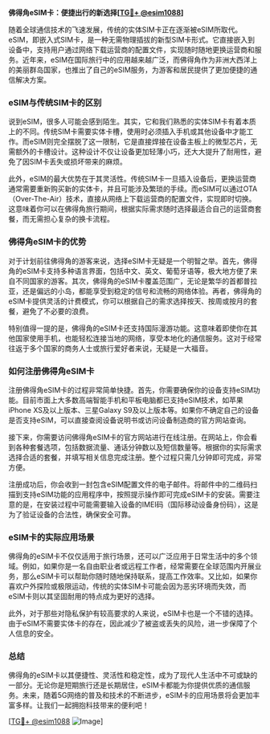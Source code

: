 **佛得角eSIM卡：便捷出行的新选择[[TG💪+ @esim1088](https://t.me/s/esim1088)]**

随着全球通信技术的飞速发展，传统的实体SIM卡正在逐渐被eSIM所取代。eSIM，即嵌入式SIM卡，是一种无需物理插拔的新型SIM卡形式。它直接嵌入到设备中，支持用户通过网络下载运营商的配置文件，实现随时随地更换运营商和服务。近年来，eSIM在国际旅行中的应用越来越广泛，而佛得角作为非洲大西洋上的美丽群岛国家，也推出了自己的eSIM服务，为游客和居民提供了更加便捷的通信解决方案。

### eSIM与传统SIM卡的区别

说到eSIM，很多人可能会感到陌生。其实，它和我们熟悉的实体SIM卡有着本质上的不同。传统SIM卡需要实体卡槽，使用时必须插入手机或其他设备中才能工作。而eSIM则完全摆脱了这一限制，它是直接焊接在设备主板上的微型芯片，无需额外的卡槽设计。这种设计不仅让设备更加轻薄小巧，还大大提升了耐用性，避免了因SIM卡丢失或损坏带来的麻烦。

此外，eSIM的最大优势在于其灵活性。传统SIM卡一旦插入设备后，更换运营商通常需要重新购买新的实体卡，并且可能涉及繁琐的手续。而eSIM可以通过OTA（Over-The-Air）技术，直接从网络上下载运营商的配置文件，实现即时切换。这意味着你可以在佛得角旅行期间，根据实际需求随时选择最适合自己的运营商套餐，而无需担心复杂的换卡流程。

### 佛得角eSIM卡的优势

对于计划前往佛得角的游客来说，选择eSIM卡无疑是一个明智之举。首先，佛得角的eSIM卡支持多种语言界面，包括中文、英文、葡萄牙语等，极大地方便了来自不同国家的游客。其次，佛得角的eSIM卡覆盖范围广，无论是繁华的首都普拉亚，还是偏远的小岛，都能享受到稳定的信号和流畅的网络体验。再者，佛得角的eSIM卡提供灵活的计费模式，你可以根据自己的需求选择按天、按周或按月的套餐，避免了不必要的浪费。

特别值得一提的是，佛得角的eSIM卡还支持国际漫游功能。这意味着即使你在其他国家使用手机，也能轻松连接当地的网络，享受本地化的通信服务。这对于经常往返于多个国家的商务人士或旅行爱好者来说，无疑是一大福音。

### 如何注册佛得角eSIM卡

注册佛得角eSIM卡的过程非常简单快捷。首先，你需要确保你的设备支持eSIM功能。目前市面上大多数高端智能手机和平板电脑都已支持eSIM技术，如苹果iPhone XS及以上版本、三星Galaxy S9及以上版本等。如果你不确定自己的设备是否支持eSIM，可以直接查阅设备说明书或访问设备制造商的官方网站查询。

接下来，你需要访问佛得角eSIM卡的官方网站进行在线注册。在网站上，你会看到各种套餐选项，包括数据流量、通话分钟数以及短信数量等。根据你的实际需求选择合适的套餐，并填写相关信息完成注册。整个过程只需几分钟即可完成，非常方便。

注册成功后，你会收到一封包含eSIM配置文件的电子邮件。将邮件中的二维码扫描到支持eSIM功能的应用程序中，按照提示操作即可完成eSIM卡的安装。需要注意的是，在安装过程中可能需要输入设备的IMEI码（国际移动设备身份码），这是为了验证设备的合法性，确保安全可靠。

### eSIM卡的实际应用场景

佛得角的eSIM卡不仅仅适用于旅行场景，还可以广泛应用于日常生活中的多个领域。例如，如果你是一名自由职业者或远程工作者，经常需要在全球范围内开展业务，那么eSIM卡可以帮助你随时随地保持联系，提高工作效率。又比如，如果你喜欢户外探险或极限运动，传统的实体SIM卡可能会因为恶劣环境而失效，而eSIM卡则以其坚固耐用的特点成为更好的选择。

此外，对于那些对隐私保护有较高要求的人来说，eSIM卡也是一个不错的选择。由于eSIM不需要实体卡的存在，因此减少了被盗或丢失的风险，进一步保障了个人信息的安全。

### 总结

佛得角的eSIM卡以其便捷性、灵活性和稳定性，成为了现代人生活中不可或缺的一部分。无论你是短期旅行还是长期居住，eSIM卡都能为你提供优质的通信服务。未来，随着5G网络的普及和技术的不断进步，eSIM卡的应用场景将会更加丰富多样。让我们一起拥抱科技带来的便利吧！

[[TG💪+ @esim1088](https://t.me/s/esim1088) ![Image](https://i.postimg.cc/4NQfJmqS/Snipaste-2025-05-13-00-14-12.png)]